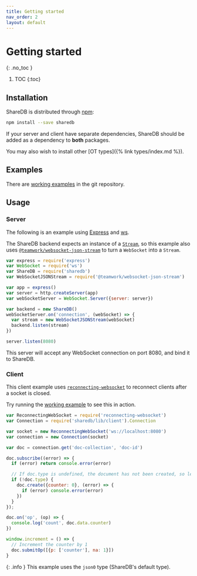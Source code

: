 ```yaml
---
title: Getting started
nav_order: 2
layout: default
---
```


# Getting started
{: .no_toc }

1. TOC
{:toc}

## Installation

ShareDB is distributed through [npm](https://www.npmjs.com/package/sharedb):

```bash
npm install --save sharedb
```

If your server and client have separate dependencies, ShareDB should be added as a dependency to **both** packages.

<!-- TODO: Link to types -->
You may also wish to install other [OT types]({% link types/index.md %}).

## Examples

There are [working examples](https://github.com/share/sharedb/tree/master/examples) in the git repository.

## Usage

### Server

The following is an example using [Express](https://expressjs.com/) and [ws](https://github.com/websockets/ws).

The ShareDB backend expects an instance of a [`Stream`](https://nodejs.org/api/stream.html), so this example also uses [`@teamwork/websocket-json-stream`](https://www.npmjs.com/package/@teamwork/websocket-json-stream) to turn a `WebSocket` into a `Stream`.

```js
var express = require('express')
var WebSocket = require('ws')
var ShareDB = require('sharedb')
var WebSocketJSONStream = require('@teamwork/websocket-json-stream')

var app = express()
var server = http.createServer(app)
var webSocketServer = WebSocket.Server({server: server})

var backend = new ShareDB()
webSocketServer.on('connection', (webSocket) => {
  var stream = new WebSocketJSONStream(webSocket)
  backend.listen(stream)
})

server.listen(8080)
```

This server will accept any WebSocket connection on port 8080, and bind it to ShareDB.

<!-- TODO: Link to DB adapters -->
<!-- TODO: Link to middleware -->
<!-- TODO: Explain req argument and agent.custom -->

### Client

This client example uses [`reconnecting-websocket`](https://www.npmjs.com/package/reconnecting-websocket) to reconnect clients after a socket is closed.

Try running the [working example](https://github.com/share/sharedb/tree/master/examples/counter) to see this in action.

```js
var ReconnectingWebSocket = require('reconnecting-websocket')
var Connection = require('sharedb/lib/client').Connection

var socket = new ReconnectingWebSocket('ws://localhost:8080')
var connection = new Connection(socket)

var doc = connection.get('doc-collection', 'doc-id')

doc.subscribe((error) => {
  if (error) return console.error(error)

  // If doc.type is undefined, the document has not been created, so let's create it
  if (!doc.type) {
    doc.create({counter: 0}, (error) => {
      if (error) console.error(error)
    })
  }
});

doc.on('op', (op) => {
  console.log('count', doc.data.counter)
})

window.increment = () => {
  // Increment the counter by 1
  doc.submitOp([{p: ['counter'], na: 1}])
}
```

<!-- TODO: Link to types/json0 -->
<!-- TODO: Add more details on subscribe / create / submitOp / on('op') -->

{: .info }
This example uses the `json0` type (ShareDB's default type).
